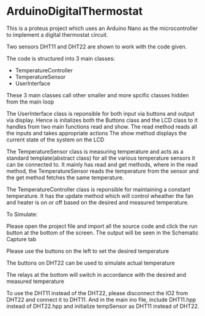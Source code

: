 # ArduinoDigitalThermostat
This is a proteus project which uses an Arduino Nano as the microcontroller to implement a digital thermostat circuit.

Two sensors DHT11 and DHT22 are shown to work with the code given.

The code is structured into 3 main classes:
* TemperatureController
* TemperatureSensor
* UserInterface

These 3 main classes call other smaller and more spcific classes hidden from the main loop

The UserInterface class is reponsible for both input via buttons and output via display.
Hence is initalizes both the Buttons class and the LCD class to it handles from two main functions read and show.
The read method reads all the inputs and takes appropriate actions
The show method displays the current state of the system on the LCD

The TemperatureSensor class is measuring temperature and acts as a standard template(abstract class) for all the various temperature sensors it can be connected to.
It mainly has read and get methods, where in the read method, the TemperatureSensor reads the temperature from the sensor and the get method fetches the same temperature.

The TemperatureController class is reponsible for maintaining a constant temperature.
It has the update method which will control wheather the fan and heater is on or off based on the desired and measured temperature.


To Simulate:

Please open the project file and import all the source code and click the run button at the bottom of the screen.
The output will be seen in the Schematic Capture tab

Please use the buttons on the left to set the desired temperature

The buttons on DHT22 can be used to simulate actual temperature

The relays at the bottom will switch in accordance with the desired and measured temperature


To use the DHT11 instead of the DHT22, please disconnect the IO2 from DHT22 and connect it to DHT11.
And in the main ino file, include DHT11.hpp instead of DHT22.hpp and initialize tempSensor as DHT11 instead of DHT22.
